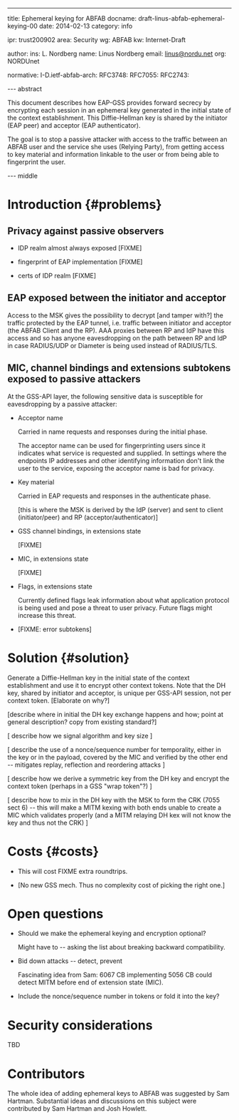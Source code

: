---
title: Ephemeral keying for ABFAB
docname: draft-linus-abfab-ephemeral-keying-00
date: 2014-02-13
category: info

ipr: trust200902
area: Security
wg: ABFAB
kw: Internet-Draft

author:
  ins: L. Nordberg
  name: Linus Nordberg
  email: linus@nordu.net
  org: NORDUnet

normative:
  I-D.ietf-abfab-arch:
  RFC3748:
  RFC7055:
  RFC2743:

--- abstract

This document describes how EAP-GSS provides forward secrecy by
encrypting each session in an ephemeral key generated in the initial
state of the context establishment. This Diffie-Hellman key is shared
by the initiator (EAP peer) and acceptor (EAP authenticator).

The goal is to stop a passive attacker with access to the traffic
between an ABFAB user and the service she uses (Relying Party), from
getting access to key material and information linkable to the user or
from being able to fingerprint the user.

--- middle

Introduction {#problems}
============

Privacy against passive observers
---------------------------------

- IDP realm almost always exposed
[FIXME]

- fingerprint of EAP implementation
[FIXME]

- certs of IDP realm
[FIXME]

EAP exposed between the initiator and acceptor
----------------------------------------------

Access to the MSK gives the possibility to decrypt [and tamper with?]
the traffic protected by the EAP tunnel, i.e. traffic between
initiator and acceptor (the ABFAB Client and the RP). AAA proxies
between RP and IdP have this access and so has anyone eavesdropping on
the path between RP and IdP in case RADIUS/UDP or Diameter is being
used instead of RADIUS/TLS.

MIC, channel bindings and extensions subtokens exposed to passive attackers
---------------------------------------------------------------------------

At the GSS-API layer, the following sensitive data is susceptible for
eavesdropping by a passive attacker:

- Acceptor name

  Carried in name requests and responses during the initial phase.
  
  The acceptor name can be used for fingerprinting users since it
  indicates what service is requested and supplied. In settings where
  the endpoints IP addresses and other identifying information don't
  link the user to the service, exposing the acceptor name is bad for
  privacy.

- Key material

  Carried in EAP requests and responses in the authenticate phase.
  
  [this is where the MSK is derived by the IdP (server) and sent to
  client (initiator/peer) and RP (acceptor/authenticator)]

- GSS channel bindings, in extensions state

  [FIXME]

- MIC, in extensions state

  [FIXME]

- Flags, in extensions state
  
  Currently defined flags leak information about what application
  protocol is being used and pose a threat to user privacy. Future
  flags might increase this threat.

- [FIXME: error subtokens]

Solution {#solution}
========

Generate a Diffie-Hellman key in the initial state of the context
establishment and use it to encrypt other context tokens. Note that
the DH key, shared by initiator and acceptor, is unique per GSS-API
session, not per context token. [Elaborate on why?]

[describe where in initial the DH key exchange happens and how; point
at general description? copy from existing standard?]

[ describe how we signal algorithm and key size ]

[ describe the use of a nonce/sequence number for temporality, either
in the key or in the payload, covered by the MIC and verified by the
other end -- mitigates replay, reflection and reordering attacks ]

[ describe how we derive a symmetric key from the DH key and encrypt
the context token (perhaps in a GSS "wrap token"?) ]

[ describe how to mix in the DH key with the MSK to form the CRK (7055
sect 6) -- this will make a MITM kexing with both ends unable to
create a MIC which validates properly (and a MITM relaying DH kex will
not know the key and thus not the CRK) ]

Costs {#costs}
=====

- This will cost FIXME extra roundtrips.

- [No new GSS mech. Thus no complexity cost of picking the right one.]

Open questions
==============

- Should we make the ephemeral keying and encryption optional?

  Might have to -- asking the list about breaking backward compatibility.

- Bid down attacks -- detect, prevent

  Fascinating idea from Sam: 6067 CB implementing 5056 CB could
  detect MITM before end of extension state (MIC).

- Include the nonce/sequence number in tokens or fold it into the key?

Security considerations
=======================

TBD

Contributors
============

The whole idea of adding ephemeral keys to ABFAB was suggested by Sam
Hartman. Substantial ideas and discussions on this subject were
contributed by Sam Hartman and Josh Howlett.
